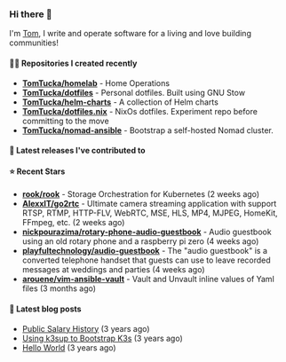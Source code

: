 ### Hi there 👋

I'm [Tom](https://tomwithers.dev), I write and operate software for a living and love building communities! 

#### 👨‍💻 Repositories I created recently
- **[TomTucka/homelab](https://github.com/TomTucka/homelab)** - Home Operations
- **[TomTucka/dotfiles](https://github.com/TomTucka/dotfiles)** - Personal dotfiles. Built using  GNU Stow
- **[TomTucka/helm-charts](https://github.com/TomTucka/helm-charts)** - A collection of Helm charts
- **[TomTucka/dotfiles.nix](https://github.com/TomTucka/dotfiles.nix)** - NixOs dotfiles. Experiment repo before committing to the move
- **[TomTucka/nomad-ansible](https://github.com/TomTucka/nomad-ansible)** - Bootstrap a self-hosted Nomad cluster.

#### 🚀 Latest releases I've contributed to



#### ⭐ Recent Stars


- **[rook/rook](https://github.com/rook/rook)** - Storage Orchestration for Kubernetes (2 weeks ago)
- **[AlexxIT/go2rtc](https://github.com/AlexxIT/go2rtc)** - Ultimate camera streaming application with support RTSP, RTMP, HTTP-FLV, WebRTC, MSE, HLS, MP4, MJPEG, HomeKit, FFmpeg, etc. (2 weeks ago)
- **[nickpourazima/rotary-phone-audio-guestbook](https://github.com/nickpourazima/rotary-phone-audio-guestbook)** - Audio guestbook using an old rotary phone and a raspberry pi zero (4 weeks ago)
- **[playfultechnology/audio-guestbook](https://github.com/playfultechnology/audio-guestbook)** - The &#34;audio guestbook&#34; is a converted telephone handset that guests can use to leave recorded messages at weddings and parties (4 weeks ago)
- **[arouene/vim-ansible-vault](https://github.com/arouene/vim-ansible-vault)** - Vault and Unvault inline values of Yaml files (3 months ago)

#### 📄 Latest blog posts
- [Public Salary History](https://tomwithers.dev/posts/public-salary-history/) (3 years ago)
- [Using k3sup to Bootstrap K3s](https://tomwithers.dev/posts/k3s-bootstrap/) (3 years ago)
- [Hello World](https://tomwithers.dev/posts/hello-world/) (3 years ago)
